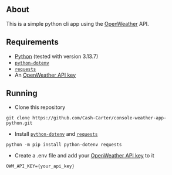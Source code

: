 ## About

This is a simple python cli app using the [OpenWeather](openweathermap.org) API.

## Requirements

- [Python](python.org) (tested with version 3.13.7)
- [`python-dotenv`](https://pypi.org/project/python-dotenv/)
- [`requests`](https://pypi.org/project/requests/)
- An [OpenWeather API key](openweathermap.org/api)

## Running

- Clone this repository
```
git clone https://github.com/Cash-Carter/console-weather-app-python.git
```
- Install [`python-dotenv`](https://pypi.org/project/python-dotenv/) and [`requests`](https://pypi.org/project/requests/)
```
python -m pip install python-dotenv requests
```
- Create a .env file and add your [OpenWeather API key](openweathermap.org/api) to it
```
OWM_API_KEY={your_api_key}
```
